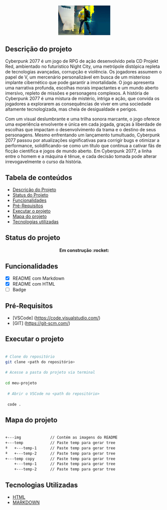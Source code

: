 
<!-- CRTL + K + C  -->

<!-- Imagem usando Markdown  -->
<!-- ![logo-cyber](./img/cyber.jpg)  -->


<!-- Imagem usando HTML  -->
<p width="100%" align= "center">
    <img src="./img/cyber.jpg" width="33%">

</p>

<!-- # Titulo MarkDown

## Titulo menor

###### Titulo

<h1>Titulo HTML</h1>

 <h6>Titulo HTML</h6> -->

 ## Descrição do projeto

 <p id="descricao" aling="left">

Cyberpunk 2077 é um jogo de RPG de ação desenvolvido pela CD Projekt Red, ambientado no futurístico Night City, uma metrópole distópica repleta de tecnologias avançadas, corrupção e violência. Os jogadores assumem o papel de V, um mercenário personalizável em busca de um misterioso implante cibernético que pode garantir a imortalidade. O jogo apresenta uma narrativa profunda, escolhas morais impactantes e um mundo aberto imersivo, repleto de missões e personagens complexos. A história de Cyberpunk 2077 é uma mistura de mistério, intriga e ação, que convida os jogadores a explorarem as consequências de viver em uma sociedade altamente tecnologizada, mas cheia de desigualdade e perigos.

 </p>

 <p aling="left">

Com um visual deslumbrante e uma trilha sonora marcante, o jogo oferece uma experiência envolvente e única em cada jogada, graças à liberdade de escolhas que impactam o desenvolvimento da trama e o destino de seus personagens. Mesmo enfrentando um lançamento tumultuado, Cyberpunk 2077 passou por atualizações significativas para corrigir bugs e otimizar a performance, solidificando-se como um título que continua a cativar fãs de ficção científica e jogos de mundo aberto. Em Cyberpunk 2077, a linha entre o homem e a máquina é tênue, e cada decisão tomada pode alterar irrevogavelmente o curso da história.

 </p>

 ## Tabela de conteúdos

<ul>
 <p id="descricao" aling="left">
    <li><a href="#">Descrição do Projeto</a></li>
    <li><a href="#status-do-projeto">Status do Projeto</a></li>
    <li><a href="#funcionalidades">Funcionalidades</a></li>
    <li><a href="#pré-requisitos">Pré-Requisitos</a></li>
    <li><a href="#executar-o-projeto">Executar o projeto</a></li>
    <li><a href="#mapa-do-projeto">Mapa do projeto</a></li>
    <li><a href="#tecnologias-utilizadas">Tecnologias utilizadas</a></li>
</p>
</ul>

<!--
<p align= "center">
<a href="#">Descrição do Projeto<a>
    | <a href="#">Status do Projeto<a>
    </p> -->

<p id="statusProjeto"></p>

## Status do projeto

<h4 align="center">
    Em construção :rocket:
    </h4>

## Funcionalidades

- [X] README com Markdown
- [X] README com HTML
- [ ] Badge

## Pré-Requisitos

- [VSCode] (https://code.visualstudio.com/)
- [GIT] (https://git-scm.com/)

## Executar o projeto

```bash

# Clone do repositório
git clone <path do repositório>

# Acesse a pasta do projeto via terminal

cd meu-projeto

 # Abrir o VSCode no <path do repositório>

 code .

```

## Mapa do projeto

```bash

+---img             // Contém as imagens do README
+---temp            // Paste temp para gerar tree
ª   +---temp-1      // Paste temp para gerar tree
ª   +---temp-2      // Paste temp para gerar tree
+---temp copy       // Paste temp para gerar tree
    +---temp-1      // Paste temp para gerar tree
    +---temp-2      // Paste temp para gerar tree

```

## Tecnologias Utilizadas

- [HTML](https://developer.mozilla.org/pt-BR/docs/Web/HTML)
- [MARKDOWN](https://www.markdownguide.org/)


